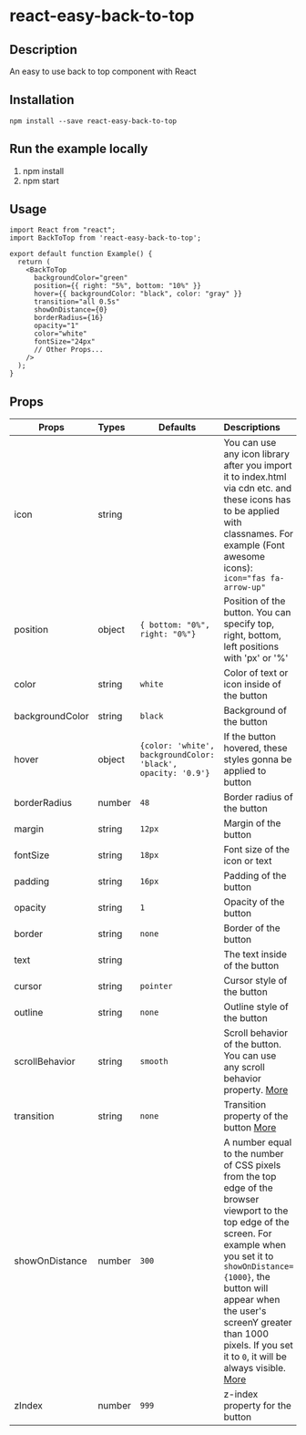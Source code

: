 # react-easy-back-to-top

## Description

An easy to use back to top component with React

## Installation

`npm install --save react-easy-back-to-top`

## Run the example locally

1. npm install
2. npm start

## Usage

```
import React from "react";
import BackToTop from 'react-easy-back-to-top';

export default function Example() {
  return (
    <BackToTop
      backgroundColor="green"
      position={{ right: "5%", bottom: "10%" }}
      hover={{ backgroundColor: "black", color: "gray" }}
      transition="all 0.5s"
      showOnDistance={0}
      borderRadius={16}
      opacity="1"
      color="white"
      fontSize="24px"
      // Other Props...
    />
  );
}

```

## Props

| Props           | Types  | Defaults                                                     | Descriptions                                                                                                                                                                                                                                                                                                                                                                  |
| --------------- | :----- | ------------------------------------------------------------ | :---------------------------------------------------------------------------------------------------------------------------------------------------------------------------------------------------------------------------------------------------------------------------------------------------------------------------------------------------------------------------- |
| icon            | string |                                                              | You can use any icon library after you import it to index.html via cdn etc. and these icons has to be applied with classnames. For example (Font awesome icons): `icon="fas fa-arrow-up"`                                                                                                                                                                                     |
| position        | object | `{ bottom: "0%", right: "0%"}`                               | Position of the button. You can specify top, right, bottom, left positions with 'px' or '%'                                                                                                                                                                                                                                                                                   |
| color           | string | `white`                                                      | Color of text or icon inside of the button                                                                                                                                                                                                                                                                                                                                    |
| backgroundColor | string | `black`                                                      | Background of the button                                                                                                                                                                                                                                                                                                                                                      |
| hover           | object | `{color: 'white', backgroundColor: 'black', opacity: '0.9'}` | If the button hovered, these styles gonna be applied to button                                                                                                                                                                                                                                                                                                                |
| borderRadius    | number | `48`                                                         | Border radius of the button                                                                                                                                                                                                                                                                                                                                                   |
| margin          | string | `12px`                                                       | Margin of the button                                                                                                                                                                                                                                                                                                                                                          |
| fontSize        | string | `18px`                                                       | Font size of the icon or text                                                                                                                                                                                                                                                                                                                                                 |
| padding         | string | `16px`                                                       | Padding of the button                                                                                                                                                                                                                                                                                                                                                         |
| opacity         | string | `1`                                                          | Opacity of the button                                                                                                                                                                                                                                                                                                                                                         |
| border          | string | `none`                                                       | Border of the button                                                                                                                                                                                                                                                                                                                                                          |
| text            | string |                                                              | The text inside of the button                                                                                                                                                                                                                                                                                                                                                 |
| cursor          | string | `pointer`                                                    | Cursor style of the button                                                                                                                                                                                                                                                                                                                                                    |
| outline         | string | `none`                                                       | Outline style of the button                                                                                                                                                                                                                                                                                                                                                   |
| scrollBehavior  | string | `smooth`                                                     | Scroll behavior of the button. You can use any scroll behavior property. [More](https://developer.mozilla.org/en-US/docs/Web/CSS/scroll-behavior)                                                                                                                                                                                                                             |
| transition      | string | `none`                                                       | Transition property of the button [More](https://developer.mozilla.org/en-US/docs/Web/CSS/transition)                                                                                                                                                                                                                                                                         |
| showOnDistance  | number | `300`                                                        | A number equal to the number of CSS pixels from the top edge of the browser viewport to the top edge of the screen. For example when you set it to `showOnDistance={1000}`, the button will appear when the user's screenY greater than 1000 pixels. If you set it to `0`, it will be always visible. [More](https://developer.mozilla.org/en-US/docs/Web/API/Window/screenY) |
| zIndex          | number | `999`                                                        | z-index property for the button                                                                                                                                                                                                                                                                                                                                               |
